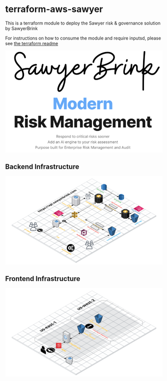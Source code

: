 # terraform-aws-sawyer
This is a terraform module to deploy the Sawyer risk &amp; governance solution by SawyerBrink

For instructions on how to consume the module and require inputsd, please see [the terraform readme](./documentation/terraform.md)

<p align="center">
  <img src="https://raw.githubusercontent.com/sawyerbrink/terraform-aws-sawyer/main/static/img/SawyerBrink.png" alt="drawing" width="800" />
</p>


## Backend Infrastructure
<p align="center">
  <img src="https://raw.githubusercontent.com/sawyerbrink/terraform-aws-sawyer/main/static/img/API-Architecture.png" alt="drawing"/>
</p>

## Frontend Infrastructure
<p align="center">
  <img src="https://raw.githubusercontent.com/sawyerbrink/terraform-aws-sawyer/main/static/img/frontend-architecture.png" alt="drawing"/>
</p>